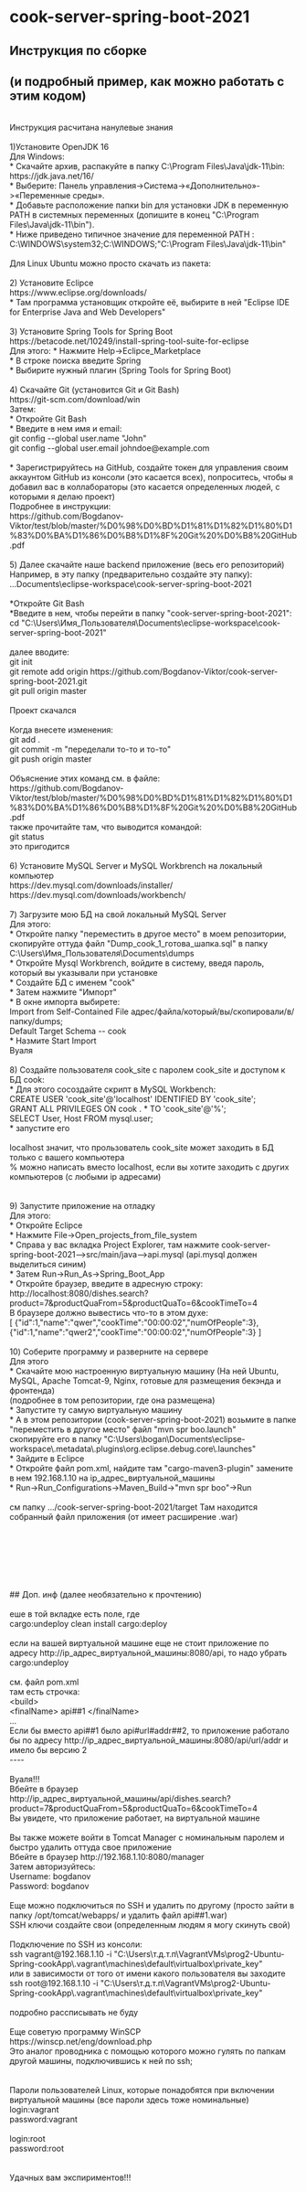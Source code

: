 # cook-server-spring-boot-2021
## Инструкция по сборке
## (и подробный пример, как можно работать с этим кодом)
<br>
Инструкция расчитана нанулевые знания<br>
<br>
1)Установите OpenJDK 16<br>
Для Windows:<br>
* Скачайте архив, распакуйте в папку C:\Program Files\Java\jdk-11\bin:<br>
https://jdk.java.net/16/<br>
* Выберите: Панель управления->Система->«Дополнительно»->«Переменные среды».<br>
* Добавьте расположение папки bin для установки JDK в переменную PATH в системных переменных (допишите в конец "C:\Program Files\Java\jdk-11\bin").<br>
* Ниже приведено типичное значение для переменной PATH :<br>
  C:\WINDOWS\system32;C:\WINDOWS;"C:\Program Files\Java\jdk-11\bin"<br>
<br>
Для Linux Ubuntu можно просто скачать из пакета:<br>
<br>
2) Установите Eclipce <br>
https://www.eclipse.org/downloads/<br>
* Там программа установщик откройте её, выбирите в ней "Eclipse IDE for Enterprise Java and Web Developers"<br>
<br>
3) Установите Spring Tools for Spring Boot<br>
https://betacode.net/10249/install-spring-tool-suite-for-eclipse<br>
Для этого:
* Нажмите Help->Eclipce_Marketplace<br>
* В строке поиска введите Spring<br>
* Выбирите нужный плагин (Spring Tools for Spring Boot)<br>
<br>
4) Скачайте Git (установится Git и Git Bash)<br>
https://git-scm.com/download/win<br>
Затем:<br>
* Откройте Git Bash<br>
* Введите в нем имя и email:<br>
git config --global user.name "John"<br>
git config --global user.email johndoe@example.com<br>
<br>
* Зарегистрируйтесь на GitHub, создайте токен для управления своим аккаунтом GitHub из консоли (это касается всех), попроситесь, чтобы я добавил вас в коллабораторы (это касается определенных людей, с которыми я делаю проект)<br>
Подробнее в инструкции:<br>
https://github.com/Bogdanov-Viktor/test/blob/master/%D0%98%D0%BD%D1%81%D1%82%D1%80%D1%83%D0%BA%D1%86%D0%B8%D1%8F%20Git%20%D0%B8%20GitHub.pdf<br>
<br>
5) Далее скачайте наше backend приложение (весь его репозиторий)<br>
Например, в эту папку (предварительно создайте эту папку):<br>
...Documents\eclipse-workspace\cook-server-spring-boot-2021<br>
<br>
*Откройте Git Bash<br>
*Введите в нем, чтобы перейти в папку "cook-server-spring-boot-2021":<br>
cd "C:\Users\Имя_Пользователя\Documents\eclipse-workspace\cook-server-spring-boot-2021"<br>
<br>
далее вводите:<br>
git init<br>
git remote add origin https://github.com/Bogdanov-Viktor/cook-server-spring-boot-2021.git<br>
git pull origin master<br>
<br>
Проект скачался<br>
<br>
Когда внесете изменения:<br>
git add .<br>
git commit -m "переделали то-то и то-то"<br>
git push origin master<br>
<br>
Объяснение этих команд см. в файле:<br>
https://github.com/Bogdanov-Viktor/test/blob/master/%D0%98%D0%BD%D1%81%D1%82%D1%80%D1%83%D0%BA%D1%86%D0%B8%D1%8F%20Git%20%D0%B8%20GitHub.pdf<br>
также прочитайте там, что выводится командой:<br>
git status<br>
 это пригодится<br>
<br>
6) Установите MySQL Server и MySQL Workbrench на локальный компьютер<br>
https://dev.mysql.com/downloads/installer/<br>
https://dev.mysql.com/downloads/workbench/<br>
<br>
7) Загрузите мою БД на свой локальный MySQL Server<br>
Для этого:<br>
* Откройте папку "переместить в другое место" в моем репозитории, скопируйте оттуда файл "Dump_cook_1_готова_шапка.sql" в папку C:\Users\Имя_Пользователя\Documents\dumps<br>
* Откройте Mysql Workbrench, войдите в систему, введя пароль, который вы указывали при установке<br>
* Создайте БД с именем "cook"<br>
* Затем нажмите "Импорт"<br>
* В окне импорта выбирете:<br>
Import from Self-Contained File адрес/файла/который/вы/скопировали/в/папку/dumps;<br>
Default Target Schema -- cook<br>
* Назмите Start Import<br>
Вуаля<br>
<br>
8) Создайте пользователя cook_site с паролем cook_site и доступом к БД cook:<br>
* Для этого сосоздайте скрипт в MySQL Workbench:<br>
CREATE USER 'cook_site'@'localhost' IDENTIFIED BY 'cook_site';<br>
GRANT ALL PRIVILEGES ON cook . * TO 'cook_site'@'%';<br>
SELECT User, Host FROM mysql.user;<br>
* запустите его<br>
<br>
localhost значит, что прользователь cook_site может заходить в БД только с вашего компьютера<br>
% можно написать вместо localhost, если вы хотите заходить с других компьютеров (с любыми ip адресами)<br>
<br>
<br>
9) Запустите приложение на отладку<br>
Для этого:<br>
* Откройте Eclipce<br>
* Нажмите File->Open_projects_from_file_system<br>
* Справа у вас вкладка Project Explorer, там нажмите cook-server-spring-boot-2021-->src/main/java-->api.mysql (api.mysql должен выделиться синим)<br>
* Затем Run->Run_As->Spring_Boot_App<br>
* Откройте браузер, введите в адресную строку:<br>
 http://localhost:8080/dishes.search?product=7&productQuaFrom=5&productQuaTo=6&cookTimeTo=4<br>
В браузере должно вывестись что-то в этом духе:<br>
 [ {"id":1,"name":"qwer","cookTime":"00:00:02","numOfPeople":3}, {"id":1,"name":"qwer2","cookTime":"00:00:02","numOfPeople":3} ]<br>
<br>
10) Соберите программу и разверните на сервере<br>
Для этого<br>
* Скачайте мою настроенную виртуальную машину (На ней Ubuntu, MySQL, Apache Tomcat-9, Nginx, готовые для размещения бекэнда и фронтенда)<br>
(подробнее в том репозитории, где она размещена)<br>
* Запустите ту самую виртуальную машину<br>
* А в этом репозитории (cook-server-spring-boot-2021) возьмите в папке "переместить в другое место" файл "mvn spr boo.launch"<br>
скопируйте его в папку "C:\Users\bogan\Documents\eclipse-workspace\.metadata\.plugins\org.eclipse.debug.core\.launches"<br>
* Зайдите в Eclipce<br>
* Откройте файл pom.xml, найдите там "cargo-maven3-plugin" замените в нем 192.168.1.10 на ip_адрес_виртуальной_машины<br>
* Run->Run_Configurations->Maven_Build->"mvn spr boo"->Run<br>
<br>
cм папку .../cook-server-spring-boot-2021/target Там находится собранный файл приложения (от имеет расширение .war)<br>
<br>
<br>
<br>
<br>
<br>
<br>
<br>
## Доп. инф (далее необязательно к прочтению)<br>
<br>
еше в той вкладке есть поле, где<br>
cargo:undeploy clean install cargo:deploy<br>
<br>
если на вашей виртуальной машине еще не стоит приложение по адресу http://ip_адрес_виртуальной_машины:8080/api, то надо убрать cargo:undeploy <br>
<br>
см. файл pom.xml<br>
там есть строчка:<br>
&ltbuild&gt    <br>
&ltfinalName&gt api##1 &lt/finalName&gt   <br>
...<br>
Если бы вместо api##1 было api#url#addr##2, то приложение работало бы по адресу http://ip_адрес_виртуальной_машины:8080/api/url/addr и имело бы версию 2<br>
----<br>
<br>
Вуаля!!!<br>
Вбейте в браузер<br>
http://ip_адрес_виртуальной_машины/api/dishes.search?product=7&productQuaFrom=5&productQuaTo=6&cookTimeTo=4<br>
Вы увидете, что приложение работает, на виртуальной машине<br>
<br>
Вы также можете войти в Tomcat Manager с номинальным паролем и быстро удалить оттуда свое приложение<br>
Вбейте в браузер http://192.168.1.10:8080/manager<br>
Затем авторизуйтесь:<br>
Username: bogdanov<br>
Password: bogdanov<br>
<br>
Еще можно подключиться по SSH и удалить по другому (просто зайти в папку /opt/tomcat/webapps/ и удалить файл api##1.war)<br>
SSH ключи создайте свои (определенным людям я могу скинуть свой)<br>
<br>
Подключение по SSH из консоли:<br>
ssh vagrant@192.168.1.10 -i "C:\Users\т.д.т.п\VagrantVMs\prog2-Ubuntu-Spring-cookApp\.vagrant\machines\default\virtualbox\private_key"<br>
или в зависимости от того от имени какого пользователя вы заходите<br>
ssh root@192.168.1.10 -i "C:\Users\т.д.т.п\VagrantVMs\prog2-Ubuntu-Spring-cookApp\.vagrant\machines\default\virtualbox\private_key"<br>
<br>
подробно рассписывать не буду<br>
<br>
Еще советую программу WinSCP<br>
https://winscp.net/eng/download.php<br>
Это аналог проводника c помощью которого можно гулять по папкам другой машины, подключившись к ней по ssh;<br>
<br>
<br>
Пароли пользователей Linux, которые понадобятся при включении виртуальной машины (все пароли здесь тоже номинальные)<br>
login:vagrant<br>
password:vagrant<br>
<br>
login:root<br>
password:root<br>
<br>
<br>
Удачных вам экспириментов!!!
